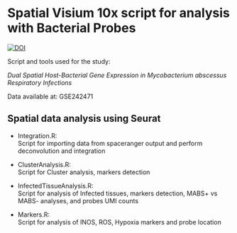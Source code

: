 # Spatial Visium 10x script for analysis with Bacterial Probes
[![DOI](https://zenodo.org/badge/703498692.svg)](https://zenodo.org/doi/10.5281/zenodo.13778548)

Script and tools used for the study:

_Dual Spatial Host-Bacterial Gene Expression in Mycobacterium abscessus Respiratory Infections_

Data available at:
GSE242471


## Spatial data analysis using Seurat

* Integration.R:  
Script for importing data from spaceranger output and perform deconvolution and integration

* ClusterAnalysis.R:  
Script for Cluster analysis, markers detection

* InfectedTissueAnalysis.R:  
Script for analysis of Infected tissues, markers detection, MABS+ vs MABS- analyses, and probes UMI counts

* Markers.R:  
Script for analysis of INOS, ROS, Hypoxia markers and probe location






